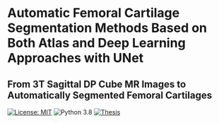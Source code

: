 # Automatic Femoral Cartilage Segmentation Methods Based on Both Atlas and Deep Learning Approaches with UNet
## From 3T Sagittal DP Cube MR Images to Automatically Segmented Femoral Cartilages
[![License: MIT](https://img.shields.io/badge/License-MIT-yellow.svg)](https://opensource.org/licenses/MIT)
![Python 3.8](https://img.shields.io/badge/python-3.8-blue)
[![Thesis](https://img.shields.io/badge/thesis-link-<COLOR>.svg)](https://thesis.unipd.it/handle/20.500.12608/62076)
